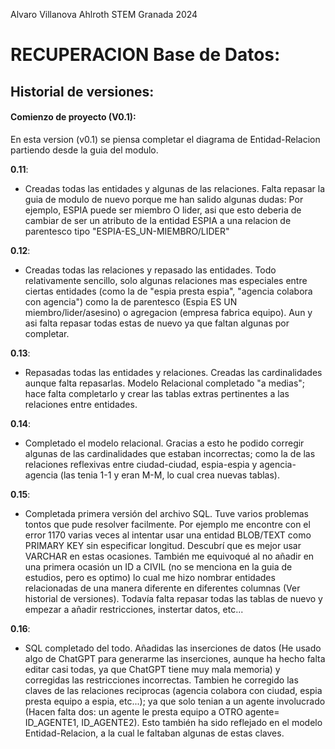 Alvaro Villanova Ahlroth            STEM Granada 2024
# RECUPERACION Base de Datos:



## Historial de versiones:


#### Comienzo de proyecto (V0.1):

En esta version (v0.1) se piensa completar el diagrama de Entidad-Relacion partiendo desde la guia del modulo.
    

**0.11**:
  - Creadas todas las entidades y algunas de las relaciones. Falta repasar la guia de modulo de nuevo porque me han salido algunas dudas: Por ejemplo, ESPIA puede ser miembro O lider, asi que esto deberia de cambiar de ser un atributo de la entidad ESPIA a una relacion de parentesco tipo "ESPIA-ES_UN-MIEMBRO/LIDER"

**0.12**:
  - Creadas todas las relaciones y repasado las entidades. Todo relativamente sencillo, solo algunas relaciones mas especiales entre ciertas entidades (como la de "espia presta espia", "agencia colabora con agencia") como la de parentesco (Espia ES UN miembro/lider/asesino) o agregacion (empresa fabrica equipo). Aun y asi falta repasar todas estas de nuevo ya que faltan algunas por completar.

**0.13**:
  - Repasadas todas las entidades y relaciones. Creadas las cardinalidades aunque falta repasarlas. Modelo Relacional completado "a medias"; hace falta completarlo y crear las tablas extras pertinentes a las relaciones entre entidades.

  **0.14**:
  - Completado el modelo relacional. Gracias a esto he podido corregir algunas de las cardinalidades que estaban incorrectas; como la de las relaciones reflexivas entre ciudad-ciudad, espia-espia y agencia-agencia (las tenia 1-1 y eran M-M, lo cual crea nuevas tablas).

**0.15**:
  - Completada primera versión del archivo SQL. Tuve varios problemas tontos que pude resolver facilmente. Por ejemplo me encontre con el error 1170 varias veces al intentar usar una entidad BLOB/TEXT como PRIMARY KEY sin especificar longitud. Descubrí que es mejor usar VARCHAR en estas ocasiones. También me equivoqué al no añadir en una primera ocasión un ID a CIVIL (no se menciona en la guia de estudios, pero es optimo) lo cual me hizo nombrar entidades relacionadas de una manera diferente en diferentes columnas (Ver historial de versiones).
  Todavía falta repasar todas las tablas de nuevo y empezar a añadir restricciones, instertar datos, etc...

**0.16**:
  - SQL completado del todo. Añadidas las inserciones de datos (He usado algo de ChatGPT para generarme las inserciones, aunque ha hecho falta editar casi todas, ya que ChatGPT tiene muy mala memoria) y corregidas las restricciones incorrectas. Tambien he corregido las claves de las relaciones reciprocas (agencia colabora con ciudad, espia presta equipo a espia, etc...); ya que solo tenian a un agente involucrado (Hacen falta dos: un agente le presta equipo a OTRO agente= ID_AGENTE1, ID_AGENTE2). Esto también ha sido reflejado en el modelo Entidad-Relacion, a la cual le faltaban algunas de estas claves.
